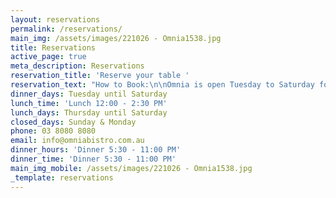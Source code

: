 ```yaml
---
layout: reservations
permalink: /reservations/
main_img: /assets/images/221026 - Omnia1538.jpg
title: Reservations
active_page: true
meta_description: Reservations
reservation_title: 'Reserve your table '
reservation_text: "How to Book:\n\nOmnia is open Tuesday to Saturday for Dinner AND Thursday to Saturday for Lunch.\n\nBookings are available online for up to 8 people.\n\nNo booking is required if you'd like to sit at the bar, or for drinks only.\n\nWalk-ins are always welcome.\n\nFor Group bookings of 7 or more, we offer a [set menu](https://www.omniabistro.com.au/assets/images/Sample%20set%20menu%201.pdf \"Sample set menu\"){:target=\"\\_blank\"} for the table.\\\n10% Surcharge is also applicable.\n\nTo stay up to date with reservation openings and last-minute tables, please sign up to our\_newsletter and follow our Instagram [@Omniabistro\_](https://www.instagram.com/omniabistro/ \"Instagram Omnia Bistro\"){:target=\"\\_blank\"}\n\nYou can book anytime online, or call our Reservations team on (03) 8080 8080 (Mon - Fri 9am-5pm)\n"
dinner_days: Tuesday until Saturday
lunch_time: 'Lunch 12:00 - 2:30 PM'
lunch_days: Thursday until Saturday
closed_days: Sunday & Monday
phone: 03 8080 8080
email: info@omniabistro.com.au
dinner_hours: 'Dinner 5:30 - 11:00 PM'
dinner_time: 'Dinner 5:30 - 11:00 PM'
main_img_mobile: /assets/images/221026 - Omnia1538.jpg
_template: reservations
---
```



























